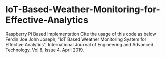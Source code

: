 # IoT-Based-Weather-Monitoring-for-Effective-Analytics
Raspberry Pi Based Implementation
Cite the usage of this code as below<br>
Ferdin Joe John Joseph, "IoT Based Weather Monitoring System for Effective Analytics", International Journal of Engineering and Advanced Technology, Vol 8, Issue 4, April 2019.
